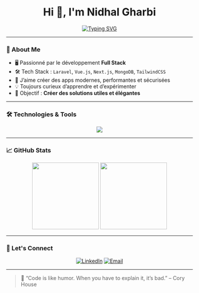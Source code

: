 <h1 align="center">Hi 👋, I'm Nidhal Gharbi</h1>

<p align="center">
  <a href="https://git.io/typing-svg">
    <img src="https://readme-typing-svg.demolab.com?font=Fira+Code&duration=4000&pause=500&color=00FF00&multiline=true&center=true&width=600&height=200&lines=Welcome+to+my+GitHub+profile...;Full+Stack+Developer+%7C+Laravel+%26+Vue.js+%7C+Next.js+%7C+MongoDB;Terminal+ready...;%24+whoami;nidhal@dev:~%24+ls+-la;drwxr-xr-x+projects;+drwxr-xr-x+skills;+drwxr-xr-x+ideas;Let%27s+build+something+awesome+🚀" alt="Typing SVG" />
  </a>
</p>

---

### 🧠 About Me
- 🖥️ Passionné par le développement **Full Stack**
- 🛠️ Tech Stack : `Laravel`, `Vue.js`, `Next.js`, `MongoDB`, `TailwindCSS`
- 🔐 J’aime créer des apps modernes, performantes et sécurisées
- 💡 Toujours curieux d’apprendre et d’expérimenter
- 🎯 Objectif : **Créer des solutions utiles et élégantes**

---

### 🛠️ Technologies & Tools
<p align="center">
  <img src="https://skillicons.dev/icons?i=laravel,vue,nextjs,mongodb,tailwind,js,ts,html,css,git,vscode,linux" />
</p>

---

### 📈 GitHub Stats

<p align="center">
  <img src="https://github-readme-stats.vercel.app/api?username=nidhalgharbi&show_icons=true&theme=radical" height="180"/>
  <img src="https://github-readme-stats.vercel.app/api/top-langs/?username=nidhalgharbi&layout=compact&theme=radical" height="180"/>
</p>

---

### 🤝 Let's Connect
<p align="center">
  <a href="https://linkedin.com/in/nidhalgharbi" target="_blank"><img alt="LinkedIn" src="https://img.shields.io/badge/LinkedIn-nidhalgharbi-blue?style=flat-square&logo=linkedin"></a>
  <a href="mailto:nidhal.gharbi@example.com"><img alt="Email" src="https://img.shields.io/badge/Email-nidhal.gharbi@example.com-red?style=flat-square&logo=gmail"></a>
</p>

---

> 💬 “Code is like humor. When you have to explain it, it’s bad.” – Cory House
